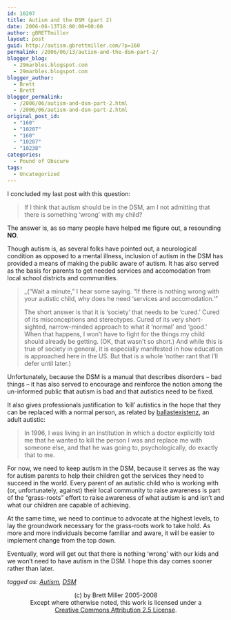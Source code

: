 ```yaml
---
id: 10207
title: Autism and the DSM (part 2)
date: 2006-06-13T18:00:00+00:00
author: gBRETTmiller
layout: post
guid: http://autism.gbrettmiller.com/?p=160
permalink: /2006/06/13/autism-and-the-dsm-part-2/
blogger_blog:
  - 29marbles.blogspot.com
  - 29marbles.blogspot.com
blogger_author:
  - Brett
  - Brett
blogger_permalink:
  - /2006/06/autism-and-dsm-part-2.html
  - /2006/06/autism-and-dsm-part-2.html
original_post_id:
  - "160"
  - "10207"
  - "160"
  - "10207"
  - "10238"
categories:
  - Pound of Obscure
tags:
  - Uncategorized
---
```

I concluded my last post with this question:

> If I think that autism should be in the DSM, am I not admitting that there is something ‘wrong’ with my child?

The answer is, as so many people have helped me figure out, a resounding **NO**. 

Though autism is, as several folks have pointed out, a neurological condition as opposed to a mental illness, inclusion of autism in the DSM has provided a means of making the public aware of autism. It has also served as the basis for parents to get needed services and accomodation from local school districts and communities.

> _(&#8220;Wait a minute,&#8221; I hear some saying. &#8220;If there is nothing wrong with your autistic child, why does he need &#8216;services and accomodation.'&#8221; </p> 
> 
> The short answer is that it is &#8216;society&#8217; that needs to be &#8216;cured.&#8217; Cured of its misconceptions and stereotypes. Cured of its very short-sighted, narrow-minded approach to what it &#8216;normal&#8217; and &#8216;good.&#8217; When that happens, I won&#8217;t have to fight for the things my child should already be getting. (OK, that wasn&#8217;t so short.) And while this is true of society in general, it is especially manifested in how education is approached here in the US. But that is a whole &#8216;nother rant that I&#8217;ll defer until later.)</em></blockquote> 
> 
> Unfortunately, because the DSM is a manual that describes disorders &#8211; bad things &#8211; it has also served to encourage and reinforce the notion among the un-informed public that autism is bad and that autistics need to be fixed. 
> 
> It also gives professionals justification to &#8216;kill&#8217; autistics in the hope that they can be replaced with a normal person, as related by [ballastexistenz](http://ballastexistenz.autistics.org/?p=125), an adult autistic:
> 
> > In 1996, I was living in an institution in which a doctor explicitly told me that he wanted to kill the person I was and replace me with someone else, and that he was going to, psychologically, do exactly that to me.
> 
> For now, we need to keep autism in the DSM, because it serves as the way for autism parents to help their children get the services they need to succeed in the world. Every parent of an autistic child who is working with (or, unfortunately, against) their local community to raise awareness is part of the &#8220;grass-roots&#8221; effort to raise awareness of what autism is and isn&#8217;t and what our children are capable of achieving. 
> 
> At the same time, we need to continue to advocate at the highest levels, to lay the groundwork necessary for the grass-roots work to take hold. As more and more individuals become familiar and aware, it will be easier to implement change from the top down. 
> 
> Eventually, word will get out that there is nothing &#8216;wrong&#8217; with our kids and we won&#8217;t need to have autism in the DSM. I hope this day comes sooner rather than later.
> 
> _tagged as: <a href="http://technorati.com/tag/autism" rel="tag">Autism</a>, <a href="http://technorati.com/tag/DSM" rel="tag">DSM</a>_
> 
> <div class="blogger-post-footer">
>   <p align="center">
>     (c) by Brett Miller 2005-2008<br /> Except where otherwise noted, this work is licensed under a<br /> <a href="http://creativecommons.org/licenses/by/2.5/" rel="license">Creative Commons Attribution 2.5 License</a>.
>   </p>
> </div>